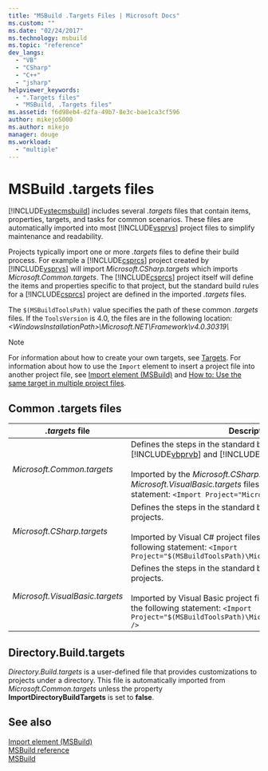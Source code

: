 ```yaml
---
title: "MSBuild .Targets Files | Microsoft Docs"
ms.custom: ""
ms.date: "02/24/2017"
ms.technology: msbuild
ms.topic: "reference"
dev_langs: 
  - "VB"
  - "CSharp"
  - "C++"
  - "jsharp"
helpviewer_keywords: 
  - ".Targets files"
  - "MSBuild, .Targets files"
ms.assetid: f6d98eb4-d2fa-49b7-8e3c-bae1ca3cf596
author: mikejo5000
ms.author: mikejo
manager: douge
ms.workload: 
  - "multiple"
---
```

# MSBuild .targets files
[!INCLUDE[vstecmsbuild](../extensibility/internals/includes/vstecmsbuild_md.md)] includes several *.targets* files that contain items, properties, targets, and tasks for common scenarios. These files are automatically imported into most [!INCLUDE[vsprvs](../code-quality/includes/vsprvs_md.md)] project files to simplify maintenance and readability.  

 Projects typically import one or more *.targets* files to define their build process. For example a [!INCLUDE[csprcs](../data-tools/includes/csprcs_md.md)] project created by [!INCLUDE[vsprvs](../code-quality/includes/vsprvs_md.md)] will import *Microsoft.CSharp.targets* which imports *Microsoft.Common.targets*. The [!INCLUDE[csprcs](../data-tools/includes/csprcs_md.md)] project itself will define the items and properties specific to that project, but the standard build rules for a [!INCLUDE[csprcs](../data-tools/includes/csprcs_md.md)] project are defined in the imported *.targets* files.  

 The `$(MSBuildToolsPath)` value specifies the path of these common *.targets* files. If the `ToolsVersion` is 4.0, the files are in the following location: *\<WindowsInstallationPath>\Microsoft.NET\Framework\v4.0.30319\\*  

> [!NOTE]
>  For information about how to create your own targets, see [Targets](../msbuild/msbuild-targets.md). For information about how to use the `Import` element to insert a project file into another project file, see [Import element (MSBuild)](../msbuild/import-element-msbuild.md) and [How to: Use the same target in multiple project files](../msbuild/how-to-use-the-same-target-in-multiple-project-files.md).  

## Common .targets files  

| *.targets* file | Description |
|---------------------------------| - |
| *Microsoft.Common.targets* | Defines the steps in the standard build process for [!INCLUDE[vbprvb](../code-quality/includes/vbprvb_md.md)] and [!INCLUDE[csprcs](../data-tools/includes/csprcs_md.md)] projects.<br /><br /> Imported by the *Microsoft.CSharp.targets* and *Microsoft.VisualBasic.targets* files, which include the following statement: `<Import Project="Microsoft.Common.targets" />` |
| *Microsoft.CSharp.targets* | Defines the steps in the standard build process for Visual C# projects.<br /><br /> Imported by Visual C# project files (*.csproj*), which include the following statement: `<Import Project="$(MSBuildToolsPath)\Microsoft.CSharp.targets" />` |
| *Microsoft.VisualBasic.targets* | Defines the steps in the standard build process for Visual Basic projects.<br /><br /> Imported by Visual Basic project files (*.vbproj*), which include the following statement: `<Import Project="$(MSBuildToolsPath)\Microsoft.VisualBasic.targets" />` |

## Directory.Build.targets
*Directory.Build.targets* is a user-defined file that provides customizations to projects under a directory. This file is automatically imported from *Microsoft.Common.targets* unless the property **ImportDirectoryBuildTargets** is set to **false**.

## See also  
 [Import element (MSBuild)](../msbuild/import-element-msbuild.md)   
 [MSBuild reference](../msbuild/msbuild-reference.md)  
 [MSBuild](../msbuild/msbuild.md)
